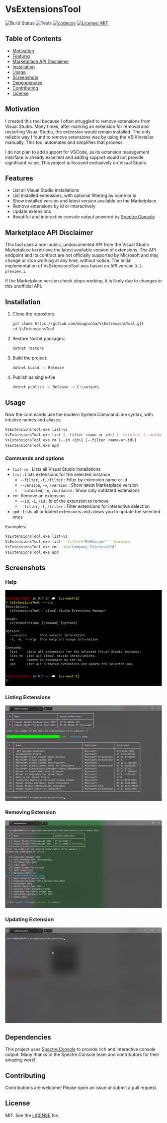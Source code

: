 # VsExtensionsTool

![Build Status](https://github.com/dougcunha/VsExtensionsTool/actions/workflows/build.yml/badge.svg?branch=master)
![Tests](https://github.com/dougcunha/VsExtensionsTool/actions/workflows/tests.yml/badge.svg?branch=master)
[![codecov](https://codecov.io/gh/dougcunha/VsExtensionsTool/branch/master/graph/badge.svg)](https://codecov.io/gh/dougcunha/VsExtensionsTool)
[![License: MIT](https://img.shields.io/badge/License-MIT-yellow.svg)](LICENSE)


## Table of Contents

- [Motivation](#motivation)
- [Features](#features)
- [Marketplace API Disclaimer](#marketplace-api-disclaimer)
- [Installation](#installation)
- [Usage](#usage)
- [Screenshots](#screenshots)
- [Dependencies](#dependencies)
- [Contributing](#contributing)
- [License](#license)

## Motivation

I created this tool because I often struggled to remove extensions from Visual Studio. Many times, after marking an extension for removal and restarting Visual Studio, the extension would remain installed. The only reliable way I found to remove extensions was by using the VSIXInstaller manually. This tool automates and simplifies that process.

I do not plan to add support for VSCode, as its extension management interface is already excellent and adding support would not provide significant value. This project is focused exclusively on Visual Studio.

## Features

- List all Visual Studio installations
- List installed extensions, with optional filtering by name or id
- Show installed version and latest version available on the Marketplace
- Remove extensions by id or interactively
- Update extensions
- Beautiful and interactive console output powered by [Spectre.Console](https://spectreconsole.net/)

## Marketplace API Disclaimer

This tool uses a non-public, undocumented API from the Visual Studio Marketplace to retrieve the latest available version of extensions. The API endpoint and its contract are not officially supported by Microsoft and may change or stop working at any time, without notice. The initial implementation of VsExtensionsTool was based on API version `3.2-preview.1`.

If the Marketplace version check stops working, it is likely due to changes in this unofficial API.

## Installation

1. Clone the repository:

   ```sh
   git clone https://github.com/dougcunha/VsExtensionsTool.git
   cd VsExtensionsTool
   ```

2. Restore NuGet packages:

   ```sh
   dotnet restore
   ```

3. Build the project:

   ```sh
   dotnet build -c Release
   ```

4. Publish as single-file

    ```sh
    dotnet publish -c Release -o C:\output\
    ```

## Usage

Now the commands use the modern System.CommandLine syntax, with intuitive names and aliases:

```sh
VsExtensionsTool.exe list-vs
VsExtensionsTool.exe list [--filter <name-or-id>] [--version] [--outdated]
VsExtensionsTool.exe rm [--id <id>] [--filter <name-or-id>]
VsExtensionsTool.exe upd
```

### Commands and options

- `list-vs` : Lists all Visual Studio installations
- `list` : Lists extensions for the selected instance
  - `--filter`, `-f`, `/filter` : Filter by extension name or id
  - `--version`, `-v`, `/version` : Show latest Marketplace version
  - `--outdated`, `-o`, `/outdated` : Show only outdated extensions
- `rm` : Remove an extension
  - `--id`, `-i`, `/id` : Id of the extension to remove
  - `--filter`, `-f`, `/filter` : Filter extensions for interactive selection
- `upd` : Lists all outdated extensions and allows you to update the selected ones

Examples:

```sh
VsExtensionsTool.exe list-vs
VsExtensionsTool.exe list --filter="ReSharper" --version
VsExtensionsTool.exe rm --id="Company.ExtensionId"
VsExtensionsTool.exe upd
```

## Screenshots

### Help

![Help](images/help.png)

### Listing Extensions

![Listing Extensions](images/list-extensions.png)

### Removing Extension

![Removing Extension](images/remove-extension.png)

### Updating Extension

![Update Extension](images/update-extension.gif)

## Dependencies

This project uses [Spectre.Console](https://spectreconsole.net/) to provide rich and interactive console output. Many thanks to the Spectre.Console team and contributors for their amazing work!

## Contributing

Contributions are welcome! Please open an issue or submit a pull request.

## License

MIT. See the [LICENSE](LICENSE) file.
